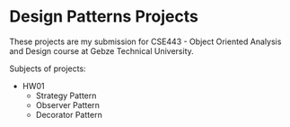 # Design Patterns Projects
These projects are my submission for CSE443 - Object Oriented Analysis and Design course 
at Gebze Technical University. 

Subjects of projects:

* HW01
    * Strategy Pattern
    * Observer Pattern
    * Decorator Pattern